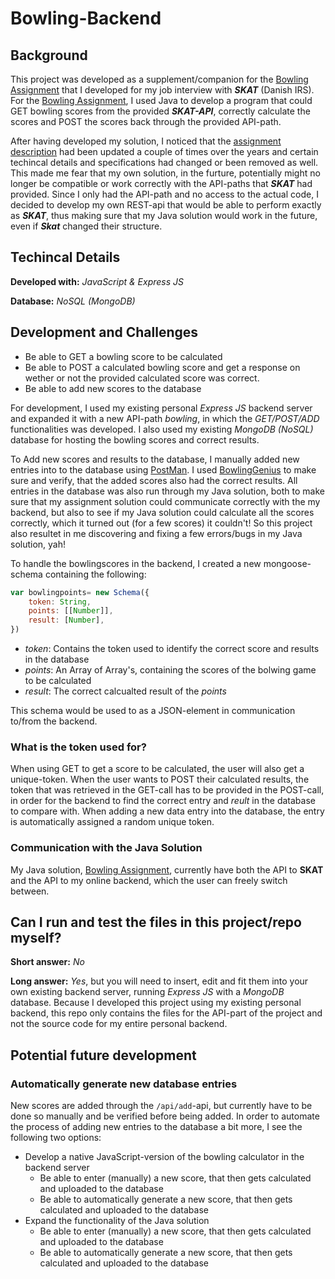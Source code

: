 # Bowling-Backend

## Background
This project was developed as a supplement/companion for the [Bowling Assignment](https://github.com/radeonxray/Bowling) that I developed for my job interview with ***SKAT*** (Danish IRS). For the [Bowling Assignment](https://github.com/radeonxray/Bowling), I used Java to develop a program that could GET bowling scores from the provided ***SKAT-API***, correctly calculate the scores and POST the scores back through the provided API-path.

After having developed my solution, I noticed that the [assignment description](https://github.com/skat/bowling-opgave) had been updated a couple of times over the years and certain techincal details and specifications had changed or been removed as well. This made me fear that my own solution, in the furture, potentially might no longer be compatible or work correctly with the API-paths that ***SKAT*** had provided. Since I only had the API-path and no access to the actual code, I decided to develop my own REST-api that would be able to perform exactly as ***SKAT***, thus making sure that my Java solution would work in the future, even if ***Skat*** changed their structure.



## Techincal Details

**Developed with:** *JavaScript & Express JS*

**Database:** *NoSQL (MongoDB)*

## Development and Challenges 

- Be able to GET a bowling score to be calculated
- Be able to POST a calculated bowling score and get a response on wether or not the provided calculated score was correct.
- Be able to add new scores to the database

For development, I used my existing personal *Express JS* backend server and expanded it with a new API-path *bowling*, in which the *GET/POST/ADD* functionalities was developed. I also used my existing *MongoDB (NoSQL)* database for hosting the bowling scores and correct results.

To Add new scores and results to the database, I manually added new entries into to the database using [PostMan](https://www.postman.com/). I used [BowlingGenius](https://www.bowlinggenius.com/) to make sure and verify, that the added scores also had the correct results. All entries in the database was also run through my Java solution, both to make sure that my assignment solution could communicate correctly with the my backend, but also to see if my Java solution could calculate all the scores correctly, which it turned out (for a few scores) it couldn't! So this project also resultet in me discovering and fixing a few errors/bugs in my Java solution, yah!

To handle the bowlingscores in the backend, I created a new mongoose-schema containing the following:

```javascript
var bowlingpoints= new Schema({
    token: String,
    points: [[Number]],
    result: [Number],
})
```

- *token*: Contains the token used to identify the correct score and results in the database
- *points*: An Array of Array's, containing the scores of the bolwing game to be calculated
- *result*: The correct calcualted result of the *points*

This schema would be used to as a JSON-element in communication to/from the backend.

### What is the token used for?
When using GET to get a score to be calculated, the user will also get a unique-token. When the user wants to POST their calculated results, the token that was retrieved in the GET-call has to be provided in the POST-call, in order for the backend to find the correct entry and *reult* in the database to compare with.
When adding a new data entry into the database, the entry is automatically assigned a random unique token.

### Communication with the Java Solution
My Java solution, [Bowling Assignment](https://github.com/radeonxray/Bowling), currently have both the API to **SKAT** and the API to my online backend, which the user can freely switch between.

## Can I run and test the files in this project/repo myself?

**Short answer:** *No* 

**Long answer:** *Yes*, but you will need to insert, edit and fit them into your own existing backend server, running *Express JS* with a *MongoDB* database. Because I developed this project using my existing personal backend, this repo only contains the files for the API-part of the project and not the source code for my entire personal backend. 


## Potential future development

### Automatically generate new database entries
New scores are added through the ```/api/add```-api, but currently have to be done so manually and be verified before being added. In order to automate the process of adding new entries to the database a bit more, I see the following two options:

- Develop a native JavaScript-version of the bowling calculator in the backend server
  - Be able to enter (manually) a new score, that then gets calculated and uploaded to the database
  - Be able to automatically generate a new score, that then gets calculated and uploaded to the database
- Expand the functionality of the Java solution
  - Be able to enter (manually) a new score, that then gets calculated and uploaded to the database
  - Be able to automatically generate a new score, that then gets calculated and uploaded to the database
